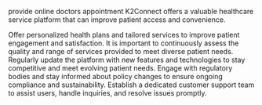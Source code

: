 provide online doctors appointment 
K2Connect offers a valuable healthcare service platform that can improve patient access and convenience.

Offer personalized health plans and tailored services to improve patient engagement and satisfaction.
It is important to continuously assess the quality and range of services provided to meet diverse patient needs.
Regularly update the platform with new features and technologies to stay competitive and meet evolving patient needs.
Engage with regulatory bodies and stay informed about policy changes to ensure ongoing compliance and sustainability.
Establish a dedicated customer support team to assist users, handle inquiries, and resolve issues promptly.
